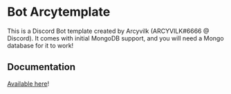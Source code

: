# Bot Arcytemplate

This is a Discord Bot template created by Arcyvilk (ARCYVILK#6666 @ Discord). 
It comes with initial MongoDB support, and you will need a Mongo database for it to work!

## Documentation

[Available here](https://arcyvilk.github.io/arcybot-discord-template/)!
